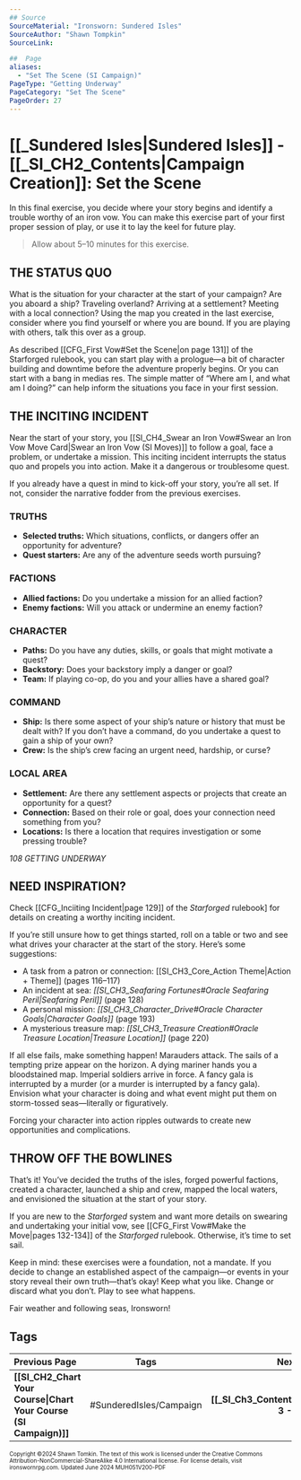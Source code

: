 ```yaml
---
## Source
SourceMaterial: "Ironsworn: Sundered Isles"
SourceAuthor: "Shawn Tompkin"
SourceLink: 

##  Page
aliases: 
  - "Set The Scene (SI Campaign)"
PageType: "Getting Underway"
PageCategory: "Set The Scene"
PageOrder: 27
---
```

# [[_Sundered Isles|Sundered Isles]] - [[_SI_CH2_Contents|Campaign Creation]]: Set the Scene
In this final exercise, you decide where your story begins and identify a trouble worthy of an iron vow. You can make this exercise part of your first proper session of play, or use it to lay the keel for future play.

> Allow about 5–10 minutes for this exercise.
> 
## THE STATUS QUO
What is the situation for your character at the start of your campaign? Are you aboard a ship? Traveling overland? Arriving at a settlement? Meeting with a local connection? Using the map you created in the last exercise, consider where you find yourself or where you are bound. If you are playing with others, talk this over as a group.

As described [[CFG_First Vow#Set the Scene|on page 131]] of the Starforged rulebook, you can start play with a prologue—a bit of character building and downtime before the adventure properly begins. Or you can start with a bang in medias res. The simple matter of “Where am I, and what am I doing?” can help inform the situations you face in your first session.

## THE INCITING INCIDENT
Near the start of your story, you [[SI_CH4_Swear an Iron Vow#Swear an Iron Vow Move Card|Swear an Iron Vow (SI Moves)]] to follow a goal, face a problem, or undertake a mission. This inciting incident interrupts the status quo and propels you into action. Make it a dangerous or troublesome quest.

If you already have a quest in mind to kick-off your story, you’re all set. If not, consider the narrative fodder from the previous exercises.

### TRUTHS
- **Selected truths:** Which situations, conflicts, or dangers offer an opportunity for adventure?
- **Quest starters:** Are any of the adventure seeds worth pursuing?

### FACTIONS
- **Allied factions:** Do you undertake a mission for an allied faction?
- **Enemy factions:** Will you attack or undermine an enemy faction?

### CHARACTER
- **Paths:** Do you have any duties, skills, or goals that might motivate a quest?
- **Backstory:** Does your backstory imply a danger or goal?
- **Team:** If playing co-op, do you and your allies have a shared goal?

### COMMAND
- **Ship:** Is there some aspect of your ship’s nature or history that must be dealt with? If you don’t have a command, do you undertake a quest to gain a ship of your own?
- **Crew:** Is the ship’s crew facing an urgent need, hardship, or curse?

### LOCAL AREA
- **Settlement:** Are there any settlement aspects or projects that create an opportunity for a quest?
- **Connection:** Based on their role or goal, does your connection need something from you?
- **Locations:** Is there a location that requires investigation or some pressing trouble?

*108 GETTING UNDERWAY*

## NEED INSPIRATION?
Check [[CFG_Inciiting Incident|page 129]] of the _Starforged_ rulebook] for details on creating a worthy inciting incident.

If you’re still unsure how to get things started, roll on a table or two and see what drives your character at the start of the story. Here’s some suggestions:

- A task from a patron or connection: [[SI_CH3_Core_Action Theme|Action + Theme]] (pages 116–117)
- An incident at sea: _[[SI_CH3_Seafaring Fortunes#Oracle Seafaring Peril|Seafaring Peril]]_ (page 128)
- A personal mission: _[[SI_CH3_Character_Drive#Oracle Character Goals|Character Goals]]_ (page 193)
- A mysterious treasure map: _[[SI_CH3_Treasure Creation#Oracle Treasure Location|Treasure Location]]_ (page 220)

If all else fails, make something happen! Marauders attack. The sails of a tempting prize appear on the horizon. A dying mariner hands you a bloodstained map. Imperial soldiers arrive in force. A fancy gala is interrupted by a murder (or a murder is interrupted by a fancy gala). Envision what your character is doing and what event might put them on storm-tossed seas—literally or figuratively.

Forcing your character into action ripples outwards to create new opportunities and complications.

## THROW OFF THE BOWLINES
That’s it! You’ve decided the truths of the isles, forged powerful factions, created a character, launched a ship and crew, mapped the local waters, and envisioned the situation at the start of your story.

If you are new to the _Starforged_ system and want more details on swearing and undertaking your initial vow, see [[CFG_First Vow#Make the Move|pages 132-134]] of the _Starforged_ rulebook. Otherwise, it’s time to set sail.

Keep in mind: these exercises were a foundation, not a mandate. If you decide to change an established aspect of the campaign—or events in your story reveal their own truth—that’s okay! Keep what you like. Change or discard what you don’t. Play to see what happens.

Fair weather and following seas, Ironsworn!

## Tags

| Previous Page | Tags | Next Chapter |
| :--- | :---: | ---: |
| **[[SI_CH2_Chart Your Course\|Chart Your Course (SI Campaign)]]** | #SunderedIsles/Campaign | **[[_SI_Ch3_Contents\|Chapter 3 - Oracles]]** |

<font size=-2>Copyright ©2024 Shawn Tomkin. The text of this work is licensed under the Creative Commons Attribution-NonCommercial-ShareAlike 4.0 International license. For license details, visit ironswornrpg.com. Updated June 2024 MUH051V200-PDF</font>